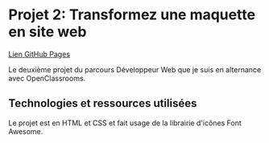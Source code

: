 # Projet 2: Transformez une maquette en site web

[Lien GitHub Pages](https://adrianpaulstaron.github.io/adrianpaulstaron-OCP2/)

Le deuxième projet du parcours Développeur Web que je suis en alternance avec OpenClassrooms.

## Technologies et ressources utilisées

Le projet est en HTML et CSS et fait usage de la librairie d'icônes Font Awesome.

